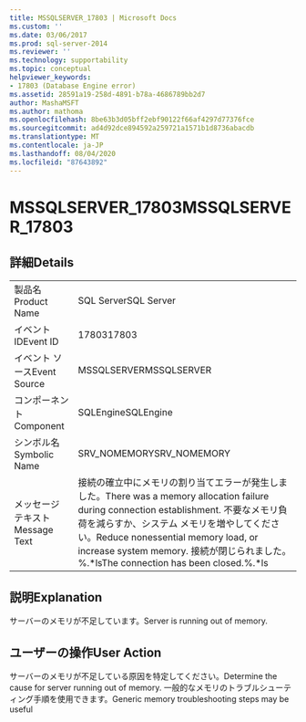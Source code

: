 ```yaml
---
title: MSSQLSERVER_17803 | Microsoft Docs
ms.custom: ''
ms.date: 03/06/2017
ms.prod: sql-server-2014
ms.reviewer: ''
ms.technology: supportability
ms.topic: conceptual
helpviewer_keywords:
- 17803 (Database Engine error)
ms.assetid: 28591a19-258d-4891-b78a-4686789bb2d7
author: MashaMSFT
ms.author: mathoma
ms.openlocfilehash: 8be63b3d05bff2ebf90122f66af4297d77376fce
ms.sourcegitcommit: ad4d92dce894592a259721a1571b1d8736abacdb
ms.translationtype: MT
ms.contentlocale: ja-JP
ms.lasthandoff: 08/04/2020
ms.locfileid: "87643892"
---
```

# <a name="mssqlserver_17803"></a><span data-ttu-id="a5fe3-102">MSSQLSERVER_17803</span><span class="sxs-lookup"><span data-stu-id="a5fe3-102">MSSQLSERVER_17803</span></span>
    
## <a name="details"></a><span data-ttu-id="a5fe3-103">詳細</span><span class="sxs-lookup"><span data-stu-id="a5fe3-103">Details</span></span>  
  
|||  
|-|-|  
|<span data-ttu-id="a5fe3-104">製品名</span><span class="sxs-lookup"><span data-stu-id="a5fe3-104">Product Name</span></span>|<span data-ttu-id="a5fe3-105">SQL Server</span><span class="sxs-lookup"><span data-stu-id="a5fe3-105">SQL Server</span></span>|  
|<span data-ttu-id="a5fe3-106">イベント ID</span><span class="sxs-lookup"><span data-stu-id="a5fe3-106">Event ID</span></span>|<span data-ttu-id="a5fe3-107">17803</span><span class="sxs-lookup"><span data-stu-id="a5fe3-107">17803</span></span>|  
|<span data-ttu-id="a5fe3-108">イベント ソース</span><span class="sxs-lookup"><span data-stu-id="a5fe3-108">Event Source</span></span>|<span data-ttu-id="a5fe3-109">MSSQLSERVER</span><span class="sxs-lookup"><span data-stu-id="a5fe3-109">MSSQLSERVER</span></span>|  
|<span data-ttu-id="a5fe3-110">コンポーネント</span><span class="sxs-lookup"><span data-stu-id="a5fe3-110">Component</span></span>|<span data-ttu-id="a5fe3-111">SQLEngine</span><span class="sxs-lookup"><span data-stu-id="a5fe3-111">SQLEngine</span></span>|  
|<span data-ttu-id="a5fe3-112">シンボル名</span><span class="sxs-lookup"><span data-stu-id="a5fe3-112">Symbolic Name</span></span>|<span data-ttu-id="a5fe3-113">SRV_NOMEMORY</span><span class="sxs-lookup"><span data-stu-id="a5fe3-113">SRV_NOMEMORY</span></span>|  
|<span data-ttu-id="a5fe3-114">メッセージ テキスト</span><span class="sxs-lookup"><span data-stu-id="a5fe3-114">Message Text</span></span>|<span data-ttu-id="a5fe3-115">接続の確立中にメモリの割り当てエラーが発生しました。</span><span class="sxs-lookup"><span data-stu-id="a5fe3-115">There was a memory allocation failure during connection establishment.</span></span> <span data-ttu-id="a5fe3-116">不要なメモリ負荷を減らすか、システム メモリを増やしてください。</span><span class="sxs-lookup"><span data-stu-id="a5fe3-116">Reduce nonessential memory load, or increase system memory.</span></span> <span data-ttu-id="a5fe3-117">接続が閉じられました。%.\*ls</span><span class="sxs-lookup"><span data-stu-id="a5fe3-117">The connection has been closed.%.\*ls</span></span>|  
  
## <a name="explanation"></a><span data-ttu-id="a5fe3-118">説明</span><span class="sxs-lookup"><span data-stu-id="a5fe3-118">Explanation</span></span>  
 <span data-ttu-id="a5fe3-119">サーバーのメモリが不足しています。</span><span class="sxs-lookup"><span data-stu-id="a5fe3-119">Server is running out of memory.</span></span>  
  
## <a name="user-action"></a><span data-ttu-id="a5fe3-120">ユーザーの操作</span><span class="sxs-lookup"><span data-stu-id="a5fe3-120">User Action</span></span>  
 <span data-ttu-id="a5fe3-121">サーバーのメモリが不足している原因を特定してください。</span><span class="sxs-lookup"><span data-stu-id="a5fe3-121">Determine the cause for server running out of memory.</span></span> <span data-ttu-id="a5fe3-122">一般的なメモリのトラブルシューティング手順を使用できます。</span><span class="sxs-lookup"><span data-stu-id="a5fe3-122">Generic memory troubleshooting steps may be useful</span></span>  
  
  
